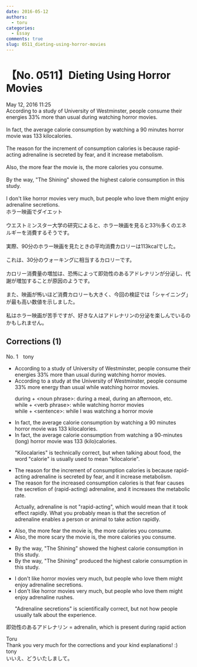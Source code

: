 ```yaml
---
date: 2016-05-12
authors:
  - toru
categories:
  - Essay
comments: true
slug: 0511_dieting-using-horror-movies
---
```


# 【No. 0511】Dieting Using Horror Movies
<div class="date">May 12, 2016 11:25</div>
<div id="post"><div id="body_show_ori">
According to a study of University of Westminster, people consume their energies 33% more than usual during watching horror movies.<br/><br/>In fact, the average calorie consumption by watching a 90 minutes horror movie was 133 kilocalories.<br/><br/>The reason for the increment of consumption calories is because rapid-acting adrenaline is secreted by fear, and it increase metabolism.<br/><br/>Also, the more fear the movie is, the more calories you consume.<br/><br/>By the way, "The Shining" showed the highest calorie consumption in this study.<br/><br/>I don't like horror movies very much, but people who love them might enjoy adrenaline secretions.
</div></div>

<!-- more -->

<div id="post_ja"><div id="body_show_mo">
ホラー映画でダイエット<br/><br/>ウエストミンスター大学の研究によると、ホラー映画を見ると33％多くのエネルギーを消費するそうです。<br/><br/>実際、90分のホラー映画を見たときの平均消費カロリーは113kcalでした。<br/><br/>これは、30分のウォーキングに相当するカロリーです。<br/><br/>カロリー消費量の増加は、恐怖によって即効性のあるアドレナリンが分泌し、代謝が増加することが原因のようです。<br/><br/>また、映画が怖いほど消費カロリーも大きく、今回の検証では「シャイニング」が最も高い数値を示しました。<br/><br/>私はホラー映画が苦手ですが、好きな人はアドレナリンの分泌を楽しんでいるのかもしれません。
</div></div>

## Corrections (1)
<div id="block"><div class="first_name"> No. 1　<span class="just_name">tony</span></div><div id="block2">
<ul class="correction_field">
<li class="incorrect">According to a study of University of Westminster, people consume their energies 33% more than usual during watching horror movies.</li>
<li class="corrected correct">
According to a study <span class="f_red">at the</span> University of Westminster, people consume 33% more <span class="f_red">energy</span> than usual <span class="f_red">while</span> watching horror movies.
<p class="correction_comment">during + &lt;noun phrase&gt;: during a meal, during an afternoon, etc.<br/>while + &lt;verb phrase&gt;: while watching horror movies<br/>while + &lt;sentence&gt;: while I was watching a horror movie</p>
</li>
</ul>
<ul class="correction_field">
<li class="incorrect">In fact, the average calorie consumption by watching a 90 minutes horror movie was 133 kilocalories.</li>
<li class="corrected correct">
In fact, the average calorie consumption <span class="f_red">from</span> watching a 90-minute<span class="f_red"><span class="sline">s</span></span> (long) horror movie was 133 (kilo)calories.
<p class="correction_comment">"Kilocalaries" is technically correct, but when talking about food, the word "calorie" is usually used to mean "kilocalorie".</p>
</li>
</ul>
<ul class="correction_field">
<li class="incorrect">The reason for the increment of consumption calories is because rapid-acting adrenaline is secreted by fear, and it increase metabolism.</li>
<li class="corrected correct">
The reason for the <span class="f_red">increased</span> consumption calories is <span class="f_blue">that</span> fear <span class="f_red">causes the secretion of</span> (rapid-acting) adrenaline, and <span class="f_red"><span class="sline">it</span></span> increase<span class="f_red">s</span> the metaboli<span class="f_red">c rate</span>.
<p class="correction_comment">Actually, adrenaline is not "rapid-acting", which would mean that it took effect rapidly. What you probably mean is that the secretion of adrenaline enables a person or animal to take action rapidly.</p>
</li>
</ul>
<ul class="correction_field">
<li class="incorrect">Also, the more fear the movie is, the more calories you consume.</li>
<li class="corrected correct">
Also, the more <span class="f_red">scary</span> the movie is, the more calories you consume.
</li>
</ul>
<ul class="correction_field">
<li class="incorrect">By the way, "The Shining" showed the highest calorie consumption in this study.</li>
<li class="corrected correct">
By the way, "The Shining" <span class="f_red">produced</span> the highest calorie consumption in this study.
</li>
</ul>
<ul class="correction_field">
<li class="incorrect">I don't like horror movies very much, but people who love them might enjoy adrenaline secretions.</li>
<li class="corrected correct">
I don't like horror movies very much, but people who love them might enjoy adrenaline <span class="f_blue">rushes</span>.
<p class="correction_comment">"Adrenaline secretions" is scientifically correct, but not how people usually talk about the experience.</p>
</li>
</ul>
<p class="comment_small">
 即効性のあるアドレナリン = adrenalin, which is present during rapid action
</p>

</div><div class="name"><span class="just_name">Toru</span><br>
Thank you very much for the corrections and your kind explanations! :)
</div>
<div class="name"><span class="just_name">tony</span><br>
いいえ、どういたしまして。
</div>
</div>
